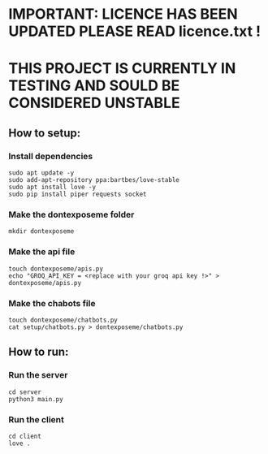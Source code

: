 # IMPORTANT: LICENCE HAS BEEN UPDATED PLEASE READ licence.txt !
# THIS PROJECT IS CURRENTLY IN TESTING AND SOULD BE CONSIDERED UNSTABLE
## How to setup:
### Install dependencies
    sudo apt update -y
    sudo add-apt-repository ppa:bartbes/love-stable
    sudo apt install love -y
    sudo pip install piper requests socket
### Make the dontexposeme folder
    mkdir dontexposeme
### Make the api file
    touch dontexposeme/apis.py
    echo "GROQ_API_KEY = <replace with your groq api key !>" > dontexposeme/apis.py
### Make the chabots file
    touch dontexposeme/chatbots.py
    cat setup/chatbots.py > dontexposeme/chatbots.py

## How to run:
### Run the server
    cd server
    python3 main.py
### Run the client
    cd client
    love .
